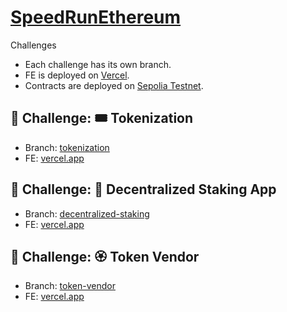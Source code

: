 # [SpeedRunEthereum](https://speedrunethereum.com/)
 Challenges

- Each challenge has its own branch.
- FE is deployed on [Vercel](https://vercel.com/).
- Contracts are deployed on [Sepolia Testnet](https://sepolia.etherscan.io/).

## 🚩 Challenge: 🎟 Tokenization
- Branch: [tokenization](https://github.com/olibejak/se-challenges/tree/tokenization)
- FE: [vercel.app](https://tokenization-olibejak.vercel.app/)

## 🚩 Challenge: 🔏 Decentralized Staking App
- Branch: [decentralized-staking](https://github.com/olibejak/se-challenges/tree/decentralized-staking)</br>
- FE: [vercel.app](https://decentralized-staking-olibejak.vercel.app/)

## 🚩 Challenge: 🏵 Token Vendor
- Branch: [token-vendor](https://github.com/olibejak/se-challenges/tree/token-vendor)</br>
- FE: [vercel.app](https://token-vendor-olibejak.vercel.app/)
